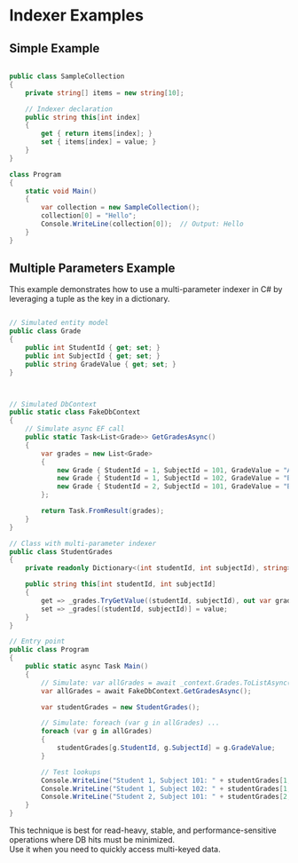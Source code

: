 # Indexer Examples
## Simple Example

```csharp

public class SampleCollection
{
    private string[] items = new string[10];

    // Indexer declaration
    public string this[int index]
    {
        get { return items[index]; }
        set { items[index] = value; }
    }
}

class Program
{
    static void Main()
    {
        var collection = new SampleCollection();
        collection[0] = "Hello";
        Console.WriteLine(collection[0]);  // Output: Hello
    }
}
```

## Multiple Parameters Example
This example demonstrates how to use a multi-parameter indexer in C# by leveraging a tuple as the key in a dictionary.

```csharp

// Simulated entity model
public class Grade
{
    public int StudentId { get; set; }
    public int SubjectId { get; set; }
    public string GradeValue { get; set; }
}



// Simulated DbContext
public static class FakeDbContext
{
    // Simulate async EF call
    public static Task<List<Grade>> GetGradesAsync()
    {
        var grades = new List<Grade>
        {
            new Grade { StudentId = 1, SubjectId = 101, GradeValue = "A" },
            new Grade { StudentId = 1, SubjectId = 102, GradeValue = "B+" },
            new Grade { StudentId = 2, SubjectId = 101, GradeValue = "B" },
        };

        return Task.FromResult(grades);
    }
}

// Class with multi-parameter indexer
public class StudentGrades
{
    private readonly Dictionary<(int studentId, int subjectId), string> _grades = new();

    public string this[int studentId, int subjectId]
    {
        get => _grades.TryGetValue((studentId, subjectId), out var grade) ? grade : "N/A";
        set => _grades[(studentId, subjectId)] = value;
    }
}

// Entry point
public class Program
{
    public static async Task Main()
    {
        // Simulate: var allGrades = await _context.Grades.ToListAsync();
        var allGrades = await FakeDbContext.GetGradesAsync();

        var studentGrades = new StudentGrades();

        // Simulate: foreach (var g in allGrades) ...
        foreach (var g in allGrades)
        {
            studentGrades[g.StudentId, g.SubjectId] = g.GradeValue;
        }

        // Test lookups
        Console.WriteLine("Student 1, Subject 101: " + studentGrades[1, 101]); // A
        Console.WriteLine("Student 1, Subject 102: " + studentGrades[1, 102]); // B+
        Console.WriteLine("Student 2, Subject 101: " + studentGrades[2, 101]); // B
    }
}
```

This technique is best for read-heavy, stable, and performance-sensitive operations where DB hits must be minimized.   
Use it when you need to quickly access multi-keyed data.

